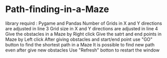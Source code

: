 # Path-finding-in-a-Maze
library requird : Pygame and Pandas
Number of Grids in X and Y directions are adjusted in line 3
Grid size in X and Y directions are adjusted in line 4
Give the obstacles in a Maze by Right click
Give the satrt and end points in Maze by Left click 
After giving obstacles and start/end point use "GO" button to find the shortest path in a Maze
It is possible to find new path even after give new obstacles
Use "Refresh" botton to restart the window
